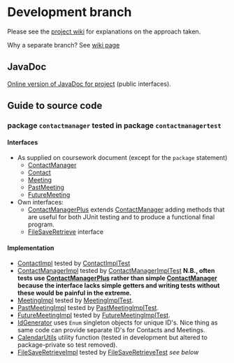 # Development branch

Please see the [project wiki](https://github.com/BBK-PiJ-2014-66/cw4/wiki) for explanations on the approach taken.


Why a separate branch? See [wiki page](https://github.com/BBK-PiJ-2014-66/cw4/wiki/Packages,-the-use-of-%60development%60-and-branching)

## JavaDoc

[Online version of JavaDoc for project](http://bbk-pij-2014-66.github.io/cw4/javadoc/) (public interfaces).


## Guide to source code

### package `contactmanager` tested in package `contactmanagertest`

#### Interfaces
* As supplied on coursework document (except for the `package` statement)
  * [ContactManager](src/contactmanager/ContactManager.java)
  * [Contact](src/contactmanager/Contact.java)
  * [Meeting](src/contactmanager/Meeting.java)
  * [PastMeeting](src/contactmanager/PastMeeting.java)
  * [FutureMeeting](src/contactmanager/FutureMeeting.java)
* Own interfaces:
  * [ContactManagerPlus](src/contactmanager/ContactManagerPlus.java) extends [ContactManager](src/contactmanager/ContactManager.java) 
     adding methods that are useful for both JUnit testing and to produce a functional final program.
  * [FileSaveRetrieve](src/contactmanager/FileSaveRetrieve.java) interface

#### Implementation
* [ContactImpl](src/contactmanager/ContactImpl.java) tested by  [ContactImplTest](src/contactmanagertest/ContactImplTest.java)
* [ContactManagerImpl](src/contactmanager/ContactManagerImpl.java) tested by  [ContactManagerImplTest](src/contactmanagertest/ContactManagerImplTest.java) 
**N.B., often tests use [ContactManagerPlus](src/contactmanager/ContactManagerPlus.java) rather than simple  [ContactManager](src/contactmanager/ContactManager.java) because the interface lacks simple getters and writing tests without these would be painful in the extreme.**
* [MeetingImpl](src/contactmanager/MeetingImpl.java) tested by [MeetingImplTest](src/contactmanagertest/MeetingImplTest.java).
* [PastMeetingImpl](src/contactmanager/PastMeetingImpl.java) tested by [PastMeetingImplTest](src/contactmanagertest/PastMeetingImplTest.java).
* [FutureMeetingImpl](src/contactmanager/FutureMeetingImpl.java) tested by [FutureMeetingImplTest](src/contactmanagertest/FutureMeetingImplTest.java).
* [IdGenerator](src/contactmanager/IdGenerator.java) uses `Enum` singleton objects for unique ID's. 
Nice thing as same code can provide separate ID's for Contacts and Meetings.
* [CalendarUtils](src/contactmanager/CalendarUtils.java) utility function (tested in development but altered to package-private so test removed). 
* [FileSaveRetrieveImpl](src/contactmanager/FileSaveRetrieveImpl.java) tested by [FileSaveRetrieveTest](src/contactmanagertest/FileSaveRetrieveTest.java) *see below*
